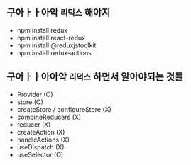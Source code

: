## 구아ㅏㅏ아악 `리덕스` 해야지

- npm install redux
- npm install react-redux
- npm install @reduxjstoolkit
- npm install redux-actions

## 구아ㅏㅏ아아악 `리덕스` 하면서 알아야되는 것들

- Provider (O)
- store (O)
- createStore / configureStore (X)
- combineReducers (X)
- reducer (X)
- createAction (X)
- handleActions (X)
- useDispatch (X)
- useSelector (O)
